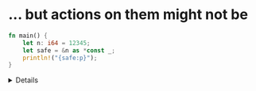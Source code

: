 # ... but actions on them might not be

```rust
fn main() {
    let n: i64 = 12345;
    let safe = &n as *const _;
    println!("{safe:p}");
}
```

<details>

Modify the example to de-reference `safe` without an `unsafe` block.

</details>
